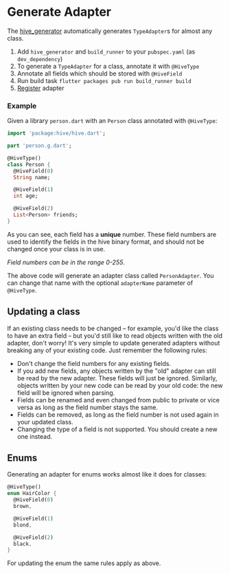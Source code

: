 # Generate Adapter

The [hive_generator](https://pub.dev/packages/hive_generator) automatically generates `TypeAdapter`s for almost any class.

1. Add `hive_generator` and `build_runner` to your `pubspec.yaml` (as `dev_dependency`)
2. To generate a `TypeAdapter` for a class, annotate it with `@HiveType`
3. Annotate all fields which should be stored with `@HiveField`
4. Run build task `flutter packages pub run build_runner build`
5. [Register](register_adapter.md) adapter

### Example

Given a library `person.dart` with an `Person` class annotated with `@HiveType`:

```dart
import 'package:hive/hive.dart';

part 'person.g.dart';

@HiveType()
class Person {
  @HiveField(0)
  String name;

  @HiveField(1)
  int age;

  @HiveField(2)
  List<Person> friends;
}
```

As you can see, each field has a **unique** number. These field numbers are used to identify the fields in the hive binary format, and should not be changed once your class is in use.

*Field numbers can be in the range 0-255*.

The above code will generate an adapter class called `PersonAdapter`. You can change that name with the optional `adapterName` parameter of `@HiveType`.

## Updating a class
If an existing class needs to be changed – for example, you'd like the class to have an extra field – but you'd still like to read objects written with the old adapter, don't worry! It's very simple to update generated adapters without breaking any of your existing code. Just remember the following rules:

- Don't change the field numbers for any existing fields.
- If you add new fields, any objects written by the "old" adapter can still be read by the new adapter. These fields will just be ignored. Similarly, objects written by your new code can be read by your old code: the new field will be ignored when parsing.
- Fields can be renamed and even changed from public to private or vice versa as long as the field number stays the same.
- Fields can be removed, as long as the field number is not used again in your updated class.
- Changing the type of a field is not supported. You should create a new one instead.


## Enums

Generating an adapter for enums works almost like it does for classes:

```dart
@HiveType()
enum HairColor {
  @HiveField(0)
  brown,

  @HiveField(1)
  blond,

  @HiveField(2)
  black,
}
```

For updating the enum the same rules apply as above.
